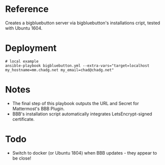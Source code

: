 # Reference
Creates a bigbluebutton server via bigbluebutton's installations cript, tested with Ubuntu 1604.

# Deployment
```
# local example
ansible-playbook bigbluebutton.yml --extra-vars="target=localhost my_hostname=mm.chadg.net my_email=chad@chadg.net"
```

# Notes
- The final step of this playbook outputs the URL and Secret for Mattermost's BBB Plugin.
- BBB's installation script automatically integrates LetsEncrypt-signed certificate.

# Todo
- Switch to docker (or Ubuntu 1804) when BBB updates - they appear to be close!
